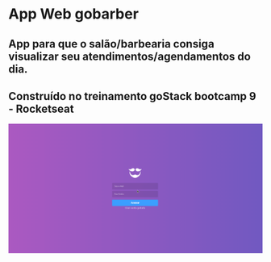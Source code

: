 # App Web gobarber

## App para que o salão/barbearia consiga visualizar seu atendimentos/agendamentos do dia.

## Construído no treinamento goStack bootcamp 9 - Rocketseat

![demo](https://raw.githubusercontent.com/davidfaria/gobarber-web/master/demo/gobarber.gif)
